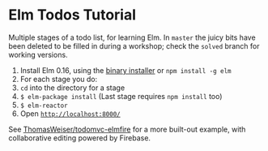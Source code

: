 # Elm Todos Tutorial

Multiple stages of a todo list, for learning Elm. In `master` the juicy bits have been deleted to be filled in during a workshop; check the `solved` branch for working versions.

1. Install Elm 0.16, using the [binary installer](http://elm-lang.org/install) or `npm install -g elm`
2. For each stage you do:
  1. `cd` into the directory for a stage
  2. `$ elm-package install` (Last stage requires `npm install` too)
  3. `$ elm-reactor`
  4. Open [`http://localhost:8000/`](http://localhost:8000/)

See [ThomasWeiser/todomvc-elmfire](https://github.com/ThomasWeiser/todomvc-elmfire) for a more built-out example, with collaborative editing powered by Firebase.
